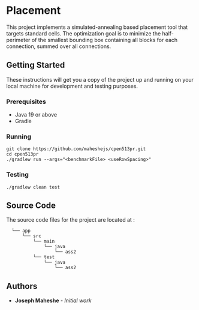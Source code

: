 # Placement

This project implements a simulated-annealing based placement tool that targets standard cells.
The optimization goal is to minimize the half-perimeter of the smallest bounding box containing all blocks for
each connection, summed over all connections.

## Getting Started

These instructions will get you a copy of the project up and running on your local machine for development and testing purposes.

### Prerequisites

- Java 19 or above
- Gradle

### Running

```shell
git clone https://github.com/maheshejs/cpen513pr.git
cd cpen513pr
./gradlew run --args="<benchmarkFile> <useRowSpacing>"
```

### Testing

```shell
./gradlew clean test
```

## Source Code

The source code files for the project are located at :
```
  └── app
      └── src
          └── main
              └── java
                  └── ass2
          └── test
              └── java
                  └── ass2
```

## Authors

* **Joseph Maheshe** - *Initial work*
